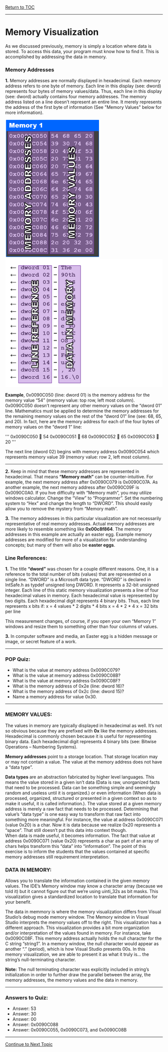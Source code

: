 <a href="https://github.com/CyberTrainingUSAF/05-C-Programming/blob/master/00-Table-of-Contents.md" rel="Return to TOC"> Return to TOC </a>

---

# Memory Visualization
As we discussed previously, memory is simply a location where data is stored.  To access this data, your program must know how to find it.  This is accomplished by addressing the data in memory.  
  
 ### Memory Addresses
  **1.** Memory addresses are normally displayed in hexadecimal.  Each memory address refers to one byte of memory.  Each line in this display (see: dword) represents four bytes of memory values/data.  Thus, each line in this display (see: dword) actually contains four memory addresses.  The memory address listed on a line doesn’t represent an entire line.  It merely represents the address of the first byte of information (See "Memory Values" below for more information). 
<p float="left">
  <img src="/assets/Memory_Address.png" width="300" />
  <img src="/assets/Data_Mem.png" width="520" /> 

**Example**, 0x0090C050 (line: dword 01) is the memory address for the memory value “54” (memory value: top row, left most column).  0x0090C050 doesn’t represent any other memory values on the “dword 01” line.  Mathematics must be applied to determine the memory addresses for the remaining memory values on the rest of the “dword 01” line (see: 68, 65, and 20).  In fact, here are the memory address for each of the four bytes of memory values on the “dword 1” line:

'''
0x0090C050  54
0x0090C051  68
0x0090C052  65
0x0090C053  20
'''

The next line (dword 02) begins with memory address 0x0090C054 which represents memory value 39 (memory value: row 2, left most column).  
	
---	
  **2.** Keep in mind that these memory addresses are represented in hexadecimal.  That means **“Memory math”** can be counter-intuitive.  For example, the next memory address after 0x0090C079 is 0x0090C07A.  As another example, the next memory address after 0x0090C09F is 0x0090C0A0.  If you hve difficulty with “Memory math”, you may utilize windows calculator.  Change the “View” to “Programmer”.  Set the numbering system to “Hex” and change the length to “DWORD”.  This should easily allow you to remove the mystery from “Memory math”.
	
  **3.** The memory addresses in this particular visualization are not necessarily representative of real memory addresses.  Actual memory addresses are more likely to resemble something like **0x00c8f864**.  The memory addresses in this example are actually an easter egg.  Example memory addresses are modified for more of a visualization for understanding concepts; but many of them will also be **easter eggs**.

### Line References:
  
  **1.**  The title **“dword”** was chosen for a couple different reasons.  One, it is a reference to the total number of bits (values) that are represented on a single line.  “DWORD” is a Microsoft data type.  “DWORD” is declared in IntSafe.h as typdef unsigned long DWORD.  It represents a 32-bit unsigned integer.  Each line of this static memory visualization presents a line of four hexadecimal values in memory.  Each hexadecimal value is represented by two digits.  Each hexadecimal digit represents 4 binary bits.  Thus, each line represents x bits if:
x = 4 values * 2 digits * 4 bits
x = 4 * 2 * 4
x = 32 bits per line

This measurement changes, of course, if you open your own “Memory 1” windows and resize them to something other than four columns of values.	

**3.** In computer software and media, an Easter egg is a hidden message or image, or secret feature of a work.

---
	
### POP Quiz:
* What is the value at memory address 0x0090C079? 	
* What is the value at memory address 0x0090C08B?	
* What is the value at memory address 0x0090C08F?	
* What is the memory address of 0x2e (line: dword 16)?
* What is the memory address of 0x2c (line: dword 15)?
* Name a memory address for value 0x30.

---

### MEMORY VALUES:
The values in memory are typically displayed in hexadecimal as well.  It’s not so obvious because they are prefixed with **0x** like the memory addresses.  Hexadecimal is commonly chosen because it is useful for representing binary data.  Each hexadecimal digit represents 4 binary bits (see: Bitwise Operations – Numbering Systems).

**Memory addresses** point to a storage location.  That storage location may or may not contain a value.  The value at the memory address does not have a “data type”.  

**Data types** are an abstraction fabricated by higher level languages.  This means the value stored in a given isn’t data (Data is raw, unorganized facts that need to be processed. Data can be something simple and seemingly random and useless until it is organized.) or even information (When data is processed, organized, structured or presented in a given context so as to make it useful, it is called information.).  The value stored at a given memory address is merely a raw fact that needs to be processed.  Determining that value’s “data type” is one easy way to transform that raw fact into something more meaningful.  For instance, the value at address 0x0090C071 (value 0x20) is a char.  Now it is data because we realize 0x20 represents a “space”.  That still doesn’t put this data into context though.  
When data is made useful, it becomes information.  The fact that value at address 0x0090C071 (value 0x20) represents a char as part of an array of chars helps transform this “data” into “information”.  The point of this exercise is to inform the students that the values contained at specific memory addresses still requirement interpretation.

### DATA IN MEMORY:
Allows you to translate the information contained in the given memory values.  The IDE’s Memory window may know a character array (because we told it) but it cannot figure out that we’re using uinti_32s as bit masks.  This visualization gives a standardized location to translate that information for your benefit.

The data in memmory is where the memory visualization differs from Visual Studio’s debug mode memory window.  The Memory window in Visual Studio interprets the memory values off to the right.  This visualization has a different approach.  This visualization provides a bit more organization and/or interpretation of the values found in memory.  For instance, take 0x0090C08F.  This memory address actually holds the null character for the C string “string1”.  In a memory window, the null character would appear as another “.” (period), which is how Visual Studio presents 00s.  In this memory visualization, we are able to present it as what it truly is… the string’s null-terminating character.  

**Note:**  The null terminating character was explicitly included in string’s initialization in order to further draw the parallel between the array, the memory addresses, the memory values and the data in memory.

---

### Answers to Quiz:

* Answer:  53	
* Answer:  30	
* Answer:  00	
* Answer:  0x0090C088	
* Answer:  0x0090C055, 0x0090C073, and 0x0090C08B
---

<a href="https://github.com/CyberTrainingUSAF/05-C-Programming/blob/master/11_Pointers_Arrays/12_double_pointers.md"> Continue to Next Topic </a>
